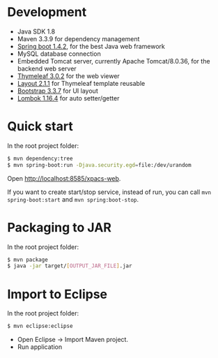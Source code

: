 # Development

* Java SDK 1.8
* Maven 3.3.9 for dependency management
* [Spring boot 1.4.2](https://projects.spring.io/spring-boot/), for the best Java web framework
* MySQL database connection
* Embedded Tomcat server, currently Apache Tomcat/8.0.36, for the backend web server
* [Thymeleaf 3.0.2](http://www.thymeleaf.org/) for the web viewer
* [Layout 2.1.1](https://github.com/ultraq/thymeleaf-layout-dialect) for Thymeleaf template reusable 
* [Bootstrap 3.3.7](http://getbootstrap.com/) for UI layout
* [Lombok 1.16.4](https://projectlombok.org/) for auto setter/getter

# Quick start

In the root project folder:

```bash
$ mvn dependency:tree
$ mvn spring-boot:run -Djava.security.egd=file:/dev/urandom
```

Open [http://localhost:8585/xpacs-web](http://localhost:8585/xpacs-web).

If you want to create start/stop service, instead of run, you can call `mvn spring-boot:start` and `mvn spring:boot-stop`.

# Packaging to JAR

In the root project folder:

```bash
$ mvn package
$ java -jar target/[OUTPUT_JAR_FILE].jar
```

# Import to Eclipse

In the root project folder:

```bash
$ mvn eclipse:eclipse
```

* Open Eclipse -> Import Maven project.
* Run application
